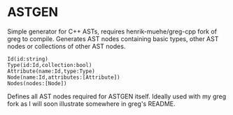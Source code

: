 ASTGEN
======

Simple generator for C++ ASTs, requires henrik-muehe/greg-cpp fork of greg to compile. 
Generates AST nodes containing basic types, other AST nodes or collections of other
AST nodes.

    Id(id:string)
    Type(id:Id,collection:bool)
    Attribute(name:Id,type:Type)
    Node(name:Id,attributes:[Attribute])
    Nodes(nodes:[Node])

Defines all AST nodes required for ASTGEN itself. Ideally used with my greg fork as I
will soon illustrate somewhere in greg's README. 